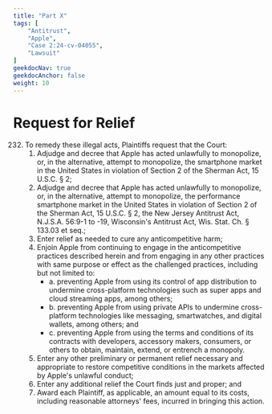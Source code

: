 ```yaml
---
title: "Part X"
tags: [
    "Antitrust",
    "Apple",
    "Case 2:24-cv-04055",
    "Lawsuit"
]
geekdocNav: true
geekdocAnchor: false
weight: 10
---
```


# Request for Relief #

232. To remedy these illegal acts, Plaintiffs request that the Court:
     1. Adjudge and decree that Apple has acted unlawfully to monopolize, or, in the alternative, attempt to monopolize, the smartphone market in the United States in violation of Section 2 of the Sherman Act, 15 U.S.C. § 2;
     2. Adjudge and decree that Apple has acted unlawfully to monopolize, or, in the alternative, attempt to monopolize, the performance smartphone market in the United States in violation of Section 2 of the Sherman Act, 15 U.S.C. § 2, the New Jersey Antitrust Act, N.J.S.A. 56:9-1 to -19, Wisconsin's Antitrust Act, Wis. Stat. Ch. § 133.03 et seq.;
     3. Enter relief as needed to cure any anticompetitive harm;
     4. Enjoin Apple from continuing to engage in the anticompetitive practices described herein and from engaging in any other practices with same purpose or effect as the challenged practices, including but not limited to:
          * a. preventing Apple from using its control of app distribution to undermine cross-platform technologies such as super apps and cloud streaming apps, among others;
          * b. preventing Apple from using private APIs to undermine cross-platform technologies like messaging, smartwatches, and digital wallets, among others; and
          * c. preventing Apple from using the terms and conditions of its contracts with developers, accessory makers, consumers, or others to obtain, maintain, extend, or entrench a monopoly.
     5. Enter any other preliminary or permanent relief necessary and appropriate to restore competitive conditions in the markets affected by Apple's unlawful conduct;
     6. Enter any additional relief the Court finds just and proper; and
     7. Award each Plaintiff, as applicable, an amount equal to its costs, including reasonable attorneys' fees, incurred in bringing this action.
